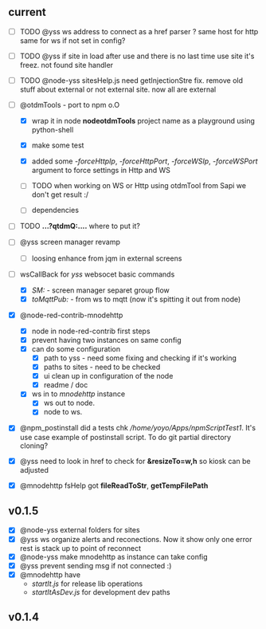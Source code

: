 ## current

- [ ] TODO @yss ws address to connect as a href parser ? same host for http same for ws if not set in config?

- [ ] TODO @yss if site in load after use and there is no last time use site it's freez. not found site handler

- [ ] TODO @node-yss sitesHelp.js need getInjectionStre fix. remove old stuff about external or not external site. now all are external

- [ ] @otdmTools - port to npm o.O
  
  - [x] wrap it in node **nodeotdmTools** project name as a playground using python-shell
  
  - [x] make some test
  
  - [x] added some *-forceHttpIp*, *-forceHttpPort*, *-forceWSIp*, *-forceWSPort* argument to force settings in Http and WS
  
  - [ ] TODO when working on WS or Http using otdmTool from Sapi we don't get result :/
  
  - [ ] dependencies

- [ ] TODO **...?qtdmQ:....** where to put it?

- [ ] @yss screen manager revamp  
  
  - [ ] loosing enhance from jqm in external screens

- [ ] wsCallBack for *yss* websocet basic commands 
  
  - [x] *SM:* - screen manager separet group flow 
  - [x] *toMqttPub:* - from ws to mqtt (now it's spitting it out from node)

- [x] @node-red-contrib-mnodehttp  
  
  - [x] node in node-red-contrib first steps  
  - [x] prevent having two instances on same config  
  - [x] can do some configuration   
    - [x] path to yss - need some fixing and checking if it's working
    - [x] paths to sites - need to be checked
    - [x] ui clean up in configuration of the node
    - [x] readme / doc 
  - [x] ws in to *mnodehttp* instance
    - [x] ws out to node. 
    - [x] node to ws.

- [x] @npm_postinstall did a tests chk */home/yoyo/Apps/npmScriptTest1*. It's use case example of postinstall script. To do git partial directory cloning?

- [x] @yss need to look in href to check for **&resizeTo=w,h** so kiosk can be adjusted

- [x] @mnodehttp fsHelp got **fileReadToStr**, **getTempFilePath** 


## v0.1.5

- [x] @node-yss external folders for sites
- [x] @yss ws organize alerts and reconections. Now it show only one error rest is stack up to point of reconnect
- [x] @node-yss make mnodehttp as instance can take config 
- [x] @yss prevent sending msg if not connected :)
- [x] @mnodehttp have 
  - *startIt.js* for release lib operations
  - *startItAsDev.js* for development dev paths

## v0.1.4